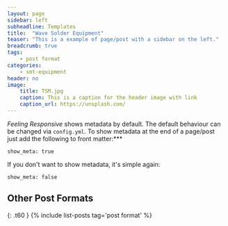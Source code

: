 ```yaml
---
layout: page
sidebar: left
subheadline: Templates
title:  "Wave Solder Equipment"
teaser: "This is a example of page/post with a sidebar on the left."
breadcrumb: true
tags:
    - post format
categories:
    - smt-equipment
header: no
image:
    title: TSM.jpg
    caption: This is a caption for the header image with link
    caption_url: https://unsplash.com/
---
```

*Feeling Responsive* shows metadata by default. The default behaviour can be changed via `config.yml`. To show metadata at the end of a page/post just add the following to front matter:***
<!--more-->

~~~
show_meta: true
~~~

If you don't want to show metadata, it's simple again:

~~~
show_meta: false
~~~


## Other Post Formats
{: .t60 }
{% include list-posts tag='post format' %}

